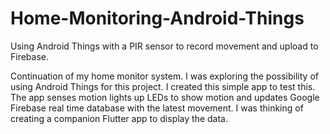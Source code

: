 # Home-Monitoring-Android-Things
Using Android Things with a PIR sensor to record movement and upload to Firebase.

Continuation of my home monitor system. I was exploring the possibility of using Android Things
for this project. I created this simple app to test this. The app senses motion lights up LEDs
to show motion and updates Google Firebase real time database with the latest movement. I was
thinking of creating a companion Flutter app to display the data. 
